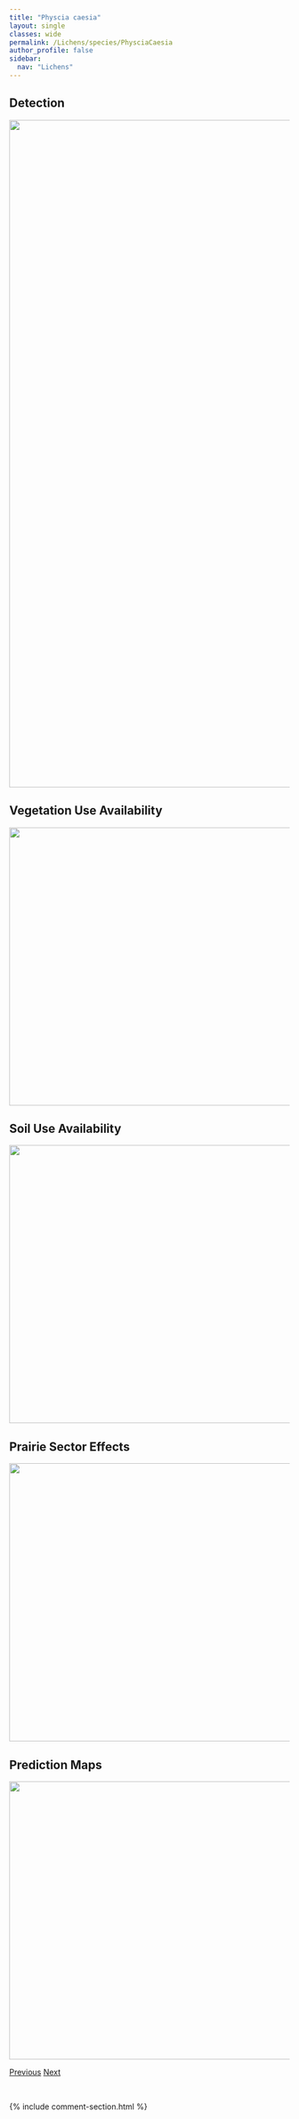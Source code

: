 ```yaml
---
title: "Physcia caesia"
layout: single
classes: wide
permalink: /Lichens/species/PhysciaCaesia
author_profile: false
sidebar:
  nav: "Lichens"
---
```


<h2>Detection</h2>

<a href="https://drive.google.com/uc?export=view&id=1DHMGCITQPgNtY31X1GbentwrJc0aqDK2">
<img src="https://drive.google.com/uc?export=view&id=1DHMGCITQPgNtY31X1GbentwrJc0aqDK2" height = "1200" width = "800">
</a>


<h2>Vegetation Use Availability</h2>

<a href="https://drive.google.com/uc?export=view&id=1vA8J3ULn-qXM6HtBTXK8gSM31XFBjJpL">
<img src="https://drive.google.com/uc?export=view&id=1vA8J3ULn-qXM6HtBTXK8gSM31XFBjJpL" height = "500" width = "1000">
</a>


<h2>Soil Use Availability</h2>

<a href="https://drive.google.com/uc?export=view&id=104PQgYSLBBNYg1TaoBhDPMgyLNawhh7u">
<img src="https://drive.google.com/uc?export=view&id=104PQgYSLBBNYg1TaoBhDPMgyLNawhh7u" height = "500" width = "1000">
</a>


<h2>Prairie Sector Effects</h2>

<a href="https://drive.google.com/uc?export=view&id=1VjZQafwpfBqFtJ02Y5VHQ7mRxgq8h3H-">
<img src="https://drive.google.com/uc?export=view&id=1VjZQafwpfBqFtJ02Y5VHQ7mRxgq8h3H-" height = "500" width = "1000">
</a>


<h2>Prediction Maps</h2>

<a href="https://drive.google.com/uc?export=view&id=1FPErztayJ9jjwB2MiQLpRyovaBUgBfgL">
<img src="https://drive.google.com/uc?export=view&id=1FPErztayJ9jjwB2MiQLpRyovaBUgBfgL" height = "500" width = "1000">
</a>


<a href="/DevelopmentWebsite/Lichens/species/PhysciaAipoliaAlnophila" class="pagination--pager" title="Physcia aipolia/alnophila">Previous</a> <a href="/DevelopmentWebsite/Lichens/species/PhysciaDimidiata" class="pagination--pager" title="Physcia dimidiata">Next</a>

<p>&nbsp;</p>

{% include comment-section.html %}
